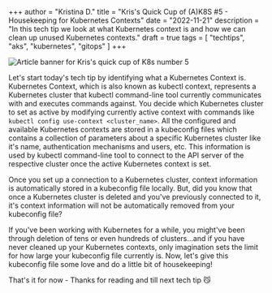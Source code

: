 +++
author = "Kristina D."
title = "Kris's Quick Cup of (A)K8S #5 - Housekeeping for Kubernetes Contexts"
date = "2022-11-21"
description = "In this tech tip we look at what Kubernetes context is and how we can clean up unused Kubernetes contexts."
draft = true
tags = [
    "techtips",
    "aks",
    "kubernetes",
    "gitops"
]
+++

![Article banner for Kris's quick cup of K8s number 5](../../images/tech_tips/techtip_15.png)

Let's start today's tech tip by identifying what a Kubernetes Context is. Kubernetes Context, which is also known as kubectl context, represents a Kubernetes cluster that kubectl command-line tool currently communicates with and executes commands against. You decide which Kubernetes cluster to set as active by modifying currently active context with commands like ```kubectl config use-context <cluster_name>```. All the configured and available Kubernetes contexts are stored in a kubeconfig files which contains a collection of parameters about a specific Kubernetes cluster like it's name, authentication mechanisms and users, etc. This information is used by kubectl command-line tool to connect to the API server of the respective cluster once the active Kubernetes context is set.

Once you set up a connection to a Kubernetes cluster, context information is automatically stored in a kubeconfig file locally.
But, did you know that once a Kubernetes cluster is deleted and you've previously connected to it, it's context information will not be automatically removed from your kubeconfig file?

If you've been working with Kubernetes for a while, you might've been through deletion of tens or even hundreds of clusters...and if you have never cleaned up your Kubernetes contexts, only imagination sets the limit for how large your kubeconfig file currently is. Now, let's give this kubeconfig file some love and do a little bit of housekeeping!


That\'s it for now - Thanks for reading and till next tech tip 😼